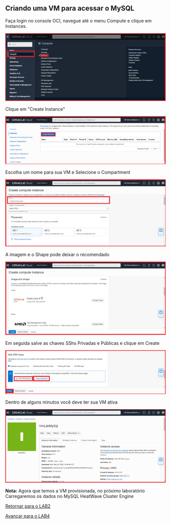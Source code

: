 ## Criando uma VM para acessar o MySQL

Faça login no console OCI, navegue até o menu Compute e clique em Instances.

![_](./Images/IMG_001.PNG)

Clique em "Create Instance"

![_](./Images/IMG_002.png)

Escolha um nome para sua VM e Selecione o Compartment

![_](./Images/IMG_003.png)

A imagem e o Shape pode deixar o recomendado

![_](./Images/IMG_004.png)

Em seguida salve as chaves SShs Privadas e Públicas e clique em Create

![_](./Images/IMG_005.png)

Dentro de alguns minutos você deve ter sua VM ativa

![_](./Images/IMG_006.png)

**Nota:** Agora que temos a VM provisionada, no próximo laboratório Carregaremos os dados no MySQL HeatWave Cluster Engine

[Retornar para o LAB2](https://github.com/CeInnovationTeam/Labs-TDC/tree/main/Lab.%20%235%20-%20Heatwave/LAB2)

[Avançar para o LAB4](https://github.com/CeInnovationTeam/Labs-TDC/tree/main/Lab.%20%235%20-%20Heatwave/LAB4)


